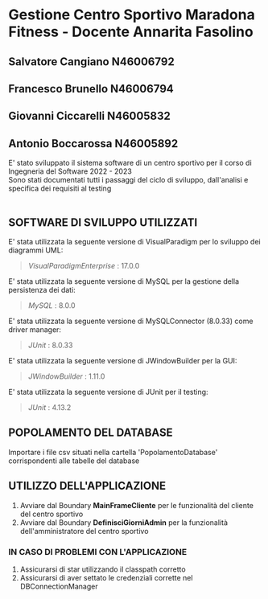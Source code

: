 # Gestione Centro Sportivo Maradona Fitness - Docente Annarita Fasolino
## Salvatore Cangiano N46006792
## Francesco Brunello N46006794
## Giovanni Ciccarelli N46005832
## Antonio Boccarossa N46005892

E' stato sviluppato il sistema software di un centro sportivo per il corso di Ingegneria del Software 2022 - 2023 <br>
Sono stati documentati tutti i passaggi del ciclo di sviluppo, dall'analisi e specifica dei requisiti al testing <br><br>

## SOFTWARE DI SVILUPPO UTILIZZATI

E' stata utilizzata la seguente versione di VisualParadigm per lo sviluppo dei diagrammi UML:

> _VisualParadigmEnterprise_ : 17.0.0

E' stata utilizzata la seguente versione di MySQL per la gestione della persistenza dei dati:

> _MySQL_ : 8.0.0

E' stata utilizzata la seguente versione di MySQLConnector (8.0.33) come driver manager:

> _JUnit_ : 8.0.33

E' stata utilizzata la seguente versione di JWindowBuilder per la GUI:

> _JWindowBuilder_ : 1.11.0

E' stata utilizzata la seguente versione di JUnit per il testing:

> _JUnit_ : 4.13.2


## POPOLAMENTO DEL DATABASE

Importare i file csv situati nella cartella 'PopolamentoDatabase' corrispondenti alle tabelle del database    

## UTILIZZO DELL'APPLICAZIONE

1. Avviare dal Boundary **MainFrameCliente** per le funzionalità del cliente del centro sportivo
2. Avviare dal Boundary **DefinisciGiorniAdmin** per la funzionalità dell'amministratore del centro sportivo

### IN CASO DI PROBLEMI CON L'APPLICAZIONE
1. Assicurarsi di star utilizzando il classpath corretto
2. Assicurarsi di aver settato le credenziali corrette nel DBConnectionManager
